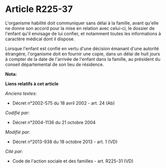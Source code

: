 # Article R225-37

L'organisme habilité doit communiquer sans délai à la famille, avant qu'elle ne donne son accord pour la mise en relation
avec celui-ci, le dossier de l'enfant qu'il envisage de lui confier, et notamment toutes les informations à caractère médical
dont il dispose. 

Lorsque l'enfant est confié en vertu d'une décision émanant d'une autorité étrangère, l'organisme doit en fournir une copie,
dans un délai de huit jours à compter de la date de l'arrivée de l'enfant dans la famille, au président du conseil
départemental de son lieu de résidence.

**Nota:**



**Liens relatifs à cet article**

_Anciens textes_:

  - Décret n°2002-575 du 18 avril 2002 - art. 24 (Ab)

_Codifié par_:

  - Décret n°2004-1136 du 21 octobre 2004

_Modifié par_:

  - Décret n°2013-938 du 18 octobre 2013 - art. 1 (VD)

_Cité par_:

  - Code de l'action sociale et des familles - art. R225-31 (VD)
